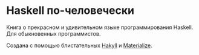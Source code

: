 # Haskell по-человечески

Книга о прекрасном и удивительном языке программирования Haskell. Для обыкновенных программистов.

Создана с помощью блистательных [Hakyll](http://jaspervdj.be/hakyll/) и [Materialize](http://materializecss.com/).
